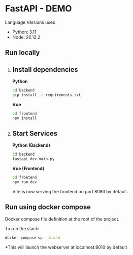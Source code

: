 # FastAPI - DEMO

Language Versions used:
- Python: 3.11
- Node: 20.12.2

## Run locally
1. Install dependencies
    -
    <b>Python</b>
    ```bash
    cd backend
    pip install -r requirements.txt
    ```
    <b>Vue</b>
    ```bash
    cd frontend
    npm install
    ```

3. Start Services
    -
    <b>Python (Backend)</b>
    ```bash
    cd backend
    fastapi dev main.py
    ```
    <b>Vue (Frontend)</b>
    ```bash
    cd frontend
    npm run dev
    ```
    Vite is now serving the frontend on port 8080 by default.


## Run using docker compose

Docker compose file definition at the root of the project.

To run the stack:

```bash
docker compose up --build
```

*This will launch the webserver at localhost:8010 by default